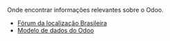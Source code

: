 Onde encontrar informações relevantes sobre o Odoo.

* [Fórum da localização Brasileira](https://groups.google.com/forum/#!forum/openerp-brasil)
* [Modelo de dados do Odoo](http://useopenerp.com/v8/)